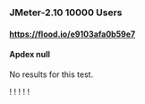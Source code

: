 
### JMeter-2.10 10000 Users
#### https://flood.io/e9103afa0b59e7
#### Apdex null
No results for this test.

\![](./gc/e9103afa0b59e7/tenured_size.jpg)
\![](./gc/e9103afa0b59e7/collection_pause_time.jpg)
\![](./gc/e9103afa0b59e7/cpu_real.jpg)
\![](./gc/e9103afa0b59e7/promoted_size.jpg)
\![](./gc/e9103afa0b59e7/young_size.jpg)

